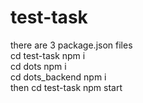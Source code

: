 # test-task <br/>
there are 3 package.json files<br/>
cd test-task npm i<br/>
cd dots npm i<br/>
cd dots_backend npm i<br/>
then cd test-task npm start
